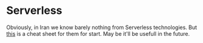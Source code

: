 # Serverless

Obviously, in Iran we know barely nothing from Serverless technologies. But [this](https://github.com/parsaeisa/Notes/blob/main/Software%20engineering/images/serverless_cheatshit.gif) is a cheat sheet for them for start. May be it'll be usefull in the future.